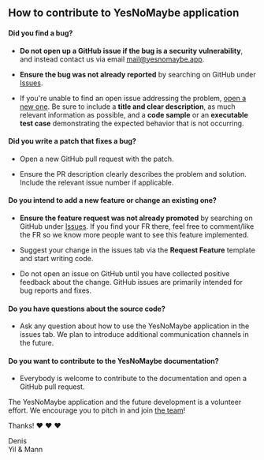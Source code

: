## How to contribute to YesNoMaybe application

#### **Did you find a bug?**

* **Do not open up a GitHub issue if the bug is a security vulnerability**, and instead contact us via email [mail@yesnomaybe.app](mail@yesnomaybe.app).

* **Ensure the bug was not already reported** by searching on GitHub under [Issues](https://github.com/ynmstudio/yes-no-maybe-app/issues).

* If you're unable to find an open issue addressing the problem, [open a new one](https://github.com/ynmstudio/yes-no-maybe-app/issues/new). Be sure to include a **title and clear description**, as much relevant information as possible, and a **code sample** or an **executable test case** demonstrating the expected behavior that is not occurring.


#### **Did you write a patch that fixes a bug?**

* Open a new GitHub pull request with the patch.

* Ensure the PR description clearly describes the problem and solution. Include the relevant issue number if applicable.


#### **Do you intend to add a new feature or change an existing one?**

* **Ensure the feature request was not already promoted** by searching on GitHub under [Issues](https://github.com/ynmstudio/yes-no-maybe-app/issues). If you find your FR there, feel free to comment/like the FR so we know more people want to see this feature implemented.

* Suggest your change in the issues tab via the **Request Feature** template and start writing code.

* Do not open an issue on GitHub until you have collected positive feedback about the change. GitHub issues are primarily intended for bug reports and fixes.

#### **Do you have questions about the source code?**

* Ask any question about how to use the YesNoMaybe application in the issues tab. We plan to introduce additional communication channels in the future.

#### **Do you want to contribute to the YesNoMaybe documentation?**

* Everybody is welcome to contribute to the documentation and open a GitHub pull request.

The YesNoMaybe application and the future development is a volunteer effort. We encourage you to pitch in and join [the team](mailto:mail@yesnomaybe.app)!

Thanks! :heart: :heart: :heart:

Denis  
Yil & Mann
